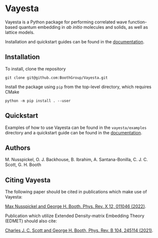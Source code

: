 Vayesta
=======

Vayesta is a Python package for performing correlated wave function-based quantum embedding in
*ab initio* molecules and solids, as well as lattice models.

Installation and quickstart guides can be found in the [documentation](https://boothgroup.github.io/Vayesta/intro.html).


Installation
------------

To install, clone the repository

```
git clone git@github.com:BoothGroup/Vayesta.git
```

Install the package using `pip` from the top-level directory, which requires CMake

```
python -m pip install . --user
```


Quickstart
----------

Examples of how to use Vayesta can be found in the `vayesta/examples` directory
and a quickstart guide can be found in the [documentation](https://boothgroup.github.io/Vayesta/quickstart/index.html).


Authors
-------

M. Nusspickel, O. J. Backhouse, B. Ibrahim, A. Santana-Bonilla, C. J. C. Scott, G. H. Booth


Citing Vayesta
--------------

The following paper should be cited in publications which make use of Vayesta:

[Max Nusspickel and George H. Booth, Phys. Rev. X 12, 011046 (2022)](https://journals.aps.org/prx/abstract/10.1103/PhysRevX.12.011046).

Publication which utilize Extended Density-matrix Embedding Theory (EDMET) should also cite:

[Charles J. C. Scott and George H. Booth, Phys. Rev. B 104, 245114 (2021)](https://journals.aps.org/prb/abstract/10.1103/PhysRevB.104.245114).
